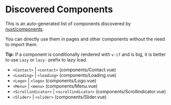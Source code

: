 # Discovered Components

This is an auto-generated list of components discovered by [nuxt/components](https://github.com/nuxt/components).

You can directly use them in pages and other components without the need to import them.

**Tip:** If a component is conditionally rendered with `v-if` and is big, it is better to use `Lazy` or `lazy-` prefix to lazy load.

- `<Contact>` | `<contact>` (components/Contact.vue)
- `<Loading>` | `<loading>` (components/Loading.vue)
- `<Logo>` | `<logo>` (components/Logo.vue)
- `<Menu>` | `<menu>` (components/Menu.vue)
- `<Scrollindicator>` | `<scrollindicator>` (components/Scrollindicator.vue)
- `<Slider>` | `<slider>` (components/Slider.vue)
